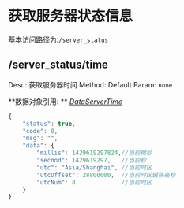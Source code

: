 # 获取服务器状态信息
基本访问路径为:`/server_status`

## /server_status/time
Desc: 获取服务器时间
Method: Default
Param: `none`


**数据对象引用: ** [*DataServerTime*](../javadoc/index.html?com/katoa/gocourse/model/data/DataServerTime.html)

```js
{
    "status": true,
    "code": 0,
    "msg": "",
    "data": {
        "millis": 1429619297824,//当前微秒
        "second": 1429619297,   //当前秒
        "utc": "Asia/Shanghai", //当前时区
        "utcOffset": 28800000,  //当前时区偏移毫秒
        "utcNum": 8             //当前时区
    }
}
```